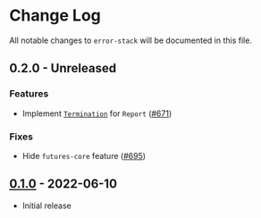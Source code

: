 # Change Log

All notable changes to `error-stack` will be documented in this file.

## 0.2.0 - Unreleased

### Features

- Implement [`Termination`](https://doc.rust-lang.org/stable/std/process/trait.Termination.html) for `Report` ([#671](https://github.com/hashintel/hash/pull/671))

### Fixes

- Hide `futures-core` feature ([#695](https://github.com/hashintel/hash/pull/695))

## [0.1.0](https://github.com/hashintel/hash/tree/d14efbc38559fc38d36e03ebdd499b44cb80c668/packages/libs/error-stack) - 2022-06-10

- Initial release
